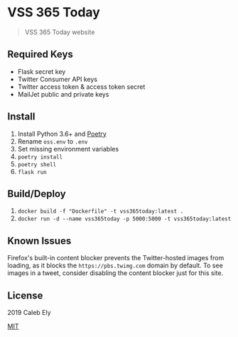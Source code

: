 # VSS 365 Today

> VSS 365 Today website


## Required Keys

* Flask secret key
* Twitter Consumer API keys
* Twitter access token & access token secret
* MailJet public and private keys

## Install

1. Install Python 3.6+ and [Poetry](https://poetry.eustace.io/)
1. Rename `oss.env` to `.env`
1. Set missing environment variables
1. `poetry install`
1. `poetry shell`
1. `flask run`

## Build/Deploy

1. `docker build -f "Dockerfile" -t vss365today:latest .`
1. `docker run -d --name vss365today -p 5000:5000 -t vss365today:latest`


## Known Issues

Firefox's built-in content blocker prevents the Twitter-hosted images from loading,
as it blocks the `https://pbs.twimg.com` domain by default.
To see images in a tweet, consider disabling the content blocker just for this site.

## License

2019 Caleb Ely

[MIT](LICENSE)
